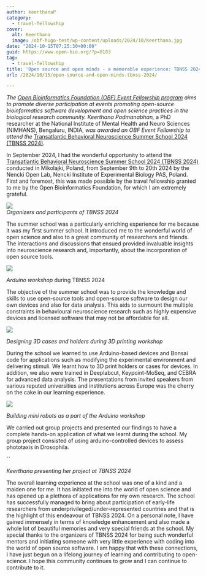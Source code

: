 ```yaml
---
author: keerthanaP
category:
  - travel-fellowship
cover:
  alt: Keerthana
  image: /obf-hugo-test/wp-content/uploads/2024/10/Keerthana.jpg
date: "2024-10-15T07:25:30+00:00"
guid: https://www.open-bio.org/?p=8183
tag:
  - travel-fellowship
title: 'Open source and open minds - a memorable experience: TBNSS 2024'
url: /2024/10/15/open-source-and-open-minds-tbnss-2024/

---
```

_The_ [_Open Bioinformatics Foundation (OBF) Event Fellowship program_](/obf-hugo-test/travel-awards) _aims to promote diverse participation at events promoting open-source bioinformatics software development and open science practices in the biological research community. Keerthana Padmanabhan,_ a PhD researcher at the National Institute of Mental Health and Neuro Sciences (NIMHANS), Bengaluru, INDIA, _was awarded an OBF Event Fellowship to attend_ _the_ [Transatlantic Behavioral Neuroscience Summer School 2024 (TBNSS 2024)](https://nenckiopenlab.org/tbnss2024/).

In September 2024, I had the wonderful opportunity to attend the [Transatlantic Behavioral Neuroscience Summer School 2024 (TBNSS 2024)](https://nenckiopenlab.org/tbnss2024/) conducted in Mikolajki, Poland, from September 9th to 20th 2024 by the Nencki Open Lab, Nencki Institute of Experimental Biology PAS, Poland. First and foremost, this was made possible by the travel fellowship granted to me by the Open Bioinformatics Foundation, for which I am extremely grateful.

![](https://lh7-rt.googleusercontent.com/docsz/AD_4nXdvZDIeHR5Gegera5ClPE4hs9LLTwFoJ1jCfBYzLwCJoO-XYbGnQ_tr_gZWc1cDn6iUynXQ5N8Nxgf6p0f3GBspZ_w0886oDwp5n_ktD6dnB82mGzZg7RqIko4KtzqDDTUxSP8L1AknnDRcmeU-buo6G9bn?key=KYQfERLZnhhk-DQ5svV-Bw)  
_Organizers and participants of TBNSS 2024_

The summer school was a particularly enriching experience for me because it was my first summer school. It introduced me to the wonderful world of open science and also to a great community of researchers and friends. The interactions and discussions that ensued provided invaluable insights into neuroscience research and, importantly, about the incorporation of open source tools.

![](https://lh7-rt.googleusercontent.com/docsz/AD_4nXcGZyOTN2qlNsvpehfBnLuTXruDjyapu3OxPEvt1Bxv22wufK42V5DwoxQ17eDU1_xhO_p36FzkQGGzTRWQoUowrEnOy4RaRyhZqhfiI1tzz3QfbuZLhXkBLr-44DUA4UHAw3Nt6f6wExqpEeKyzQQvJvmd?key=KYQfERLZnhhk-DQ5svV-Bw)

_Arduino workshop_ during TBNSS 2024


The objective of the summer school was to provide the knowledge and skills to use open-source tools and open-source software to design our own devices and also for data analysis. This aids to surmount the multiple constraints in behavioural neuroscience research such as highly expensive devices and licensed software that may not be affordable for all.

![](https://lh7-rt.googleusercontent.com/docsz/AD_4nXfWMKA3gLOgHjW9fyDwUKKX5WIJHFjca7NIvcgyH0FRF352nbzRlCefk3JUVR1qW0hsd6rdmji-1sNrHuiIimTinOsy9ipvPN9lZxyn0voUYPDg8AO8dVfBRHT59JXohpr-yTnqZaTbGwHJ_036Ibr3b8S1?key=KYQfERLZnhhk-DQ5svV-Bw)

_Designing 3D cases and holders during 3D printing workshop_


During the school we learned to use Arduino-based devices and Bonsai code for applications such as modifying the experimental environment and delivering stimuli. We learnt how to 3D print holders or cases for devices. In addition, we also were trained in Deeplabcut, Keypoint-MoSeq, and CEBRA for advanced data analysis. The presentations from invited speakers from various reputed universities and institutions across Europe was the cherry on the cake in our learning experience.

![](https://lh7-rt.googleusercontent.com/docsz/AD_4nXcYSlANaFKZdLUYCOEioOLwKOn1MXZy-Tth-YD8U_SNJvb6fYyFzvnV2s4306diDOtic2dSiCXIGSJbCf3Zq33Z0DvnF58dz14_fYFLZlPhu3JW8A_yqpZ5JOROHoxrbqvGbRqK0w_9QvkcHNUi_-9FTUOw?key=KYQfERLZnhhk-DQ5svV-Bw)

_Building mini robots as a part of the Arduino workshop_


We carried out group projects and presented our findings to have a complete hands-on application of what we learnt during the school. My group project consisted of using arduino-controlled devices to assess phototaxis in Drosophila.

_``_

_Keerthana presenting her project at TBNSS 2024_


The overall learning experience at the school was one of a kind and a maiden one for me. It has initiated me into the world of open science and has opened up a plethora of applications for my own research. The school has successfully managed to bring about participation of early-life researchers from underprivileged/under-represented countries and that is the highlight of this endeavour of TBNSS 2024. On a personal note, I have gained immensely in terms of knowledge enhancement and also made a whole lot of beautiful memories and very special friends at the school. My special thanks to the organizers of TBNSS 2024 for being such wonderful mentors and initiating someone with very little experience with coding into the world of open source software. I am happy that with these connections, I have just begun on a lifelong journey of learning and contributing to open-science. I hope this community continues to grow and I can continue to contribute to it.  
